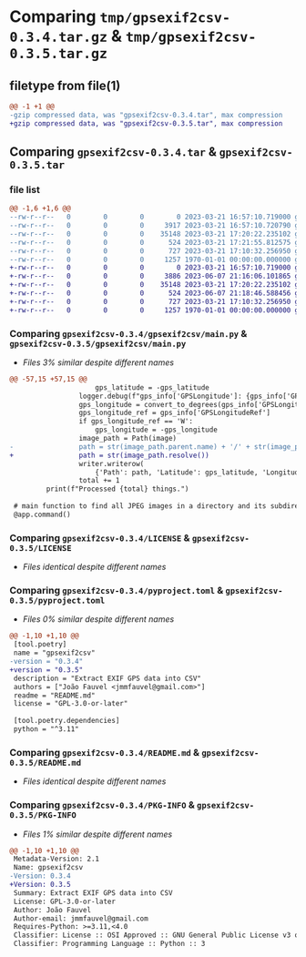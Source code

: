 # Comparing `tmp/gpsexif2csv-0.3.4.tar.gz` & `tmp/gpsexif2csv-0.3.5.tar.gz`

## filetype from file(1)

```diff
@@ -1 +1 @@
-gzip compressed data, was "gpsexif2csv-0.3.4.tar", max compression
+gzip compressed data, was "gpsexif2csv-0.3.5.tar", max compression
```

## Comparing `gpsexif2csv-0.3.4.tar` & `gpsexif2csv-0.3.5.tar`

### file list

```diff
@@ -1,6 +1,6 @@
--rw-r--r--   0        0        0        0 2023-03-21 16:57:10.719000 gpsexif2csv-0.3.4/gpsexif2csv/__init__.py
--rw-r--r--   0        0        0     3917 2023-03-21 16:57:10.720790 gpsexif2csv-0.3.4/gpsexif2csv/main.py
--rw-r--r--   0        0        0    35148 2023-03-21 17:20:22.235102 gpsexif2csv-0.3.4/LICENSE
--rw-r--r--   0        0        0      524 2023-03-21 17:21:55.812575 gpsexif2csv-0.3.4/pyproject.toml
--rw-r--r--   0        0        0      727 2023-03-21 17:10:32.256950 gpsexif2csv-0.3.4/README.md
--rw-r--r--   0        0        0     1257 1970-01-01 00:00:00.000000 gpsexif2csv-0.3.4/PKG-INFO
+-rw-r--r--   0        0        0        0 2023-03-21 16:57:10.719000 gpsexif2csv-0.3.5/gpsexif2csv/__init__.py
+-rw-r--r--   0        0        0     3886 2023-06-07 21:16:06.101865 gpsexif2csv-0.3.5/gpsexif2csv/main.py
+-rw-r--r--   0        0        0    35148 2023-03-21 17:20:22.235102 gpsexif2csv-0.3.5/LICENSE
+-rw-r--r--   0        0        0      524 2023-06-07 21:18:46.588456 gpsexif2csv-0.3.5/pyproject.toml
+-rw-r--r--   0        0        0      727 2023-03-21 17:10:32.256950 gpsexif2csv-0.3.5/README.md
+-rw-r--r--   0        0        0     1257 1970-01-01 00:00:00.000000 gpsexif2csv-0.3.5/PKG-INFO
```

### Comparing `gpsexif2csv-0.3.4/gpsexif2csv/main.py` & `gpsexif2csv-0.3.5/gpsexif2csv/main.py`

 * *Files 3% similar despite different names*

```diff
@@ -57,15 +57,15 @@
                     gps_latitude = -gps_latitude
                 logger.debug(f"gps_info['GPSLongitude']: {gps_info['GPSLongitude']}")
                 gps_longitude = convert_to_degrees(gps_info['GPSLongitude'])
                 gps_longitude_ref = gps_info['GPSLongitudeRef']
                 if gps_longitude_ref == 'W':
                     gps_longitude = -gps_longitude
                 image_path = Path(image)
-                path = str(image_path.parent.name) + '/' + str(image_path.name)
+                path = str(image_path.resolve())
                 writer.writerow(
                     {'Path': path, 'Latitude': gps_latitude, 'Longitude': gps_longitude})
                 total += 1
         print(f"Processed {total} things.")
 
 # main function to find all JPEG images in a directory and its subdirectories and write the point geometry file
 @app.command()
```

### Comparing `gpsexif2csv-0.3.4/LICENSE` & `gpsexif2csv-0.3.5/LICENSE`

 * *Files identical despite different names*

### Comparing `gpsexif2csv-0.3.4/pyproject.toml` & `gpsexif2csv-0.3.5/pyproject.toml`

 * *Files 0% similar despite different names*

```diff
@@ -1,10 +1,10 @@
 [tool.poetry]
 name = "gpsexif2csv"
-version = "0.3.4"
+version = "0.3.5"
 description = "Extract EXIF GPS data into CSV"
 authors = ["João Fauvel <jmmfauvel@gmail.com>"]
 readme = "README.md"
 license = "GPL-3.0-or-later"
 
 [tool.poetry.dependencies]
 python = "^3.11"
```

### Comparing `gpsexif2csv-0.3.4/README.md` & `gpsexif2csv-0.3.5/README.md`

 * *Files identical despite different names*

### Comparing `gpsexif2csv-0.3.4/PKG-INFO` & `gpsexif2csv-0.3.5/PKG-INFO`

 * *Files 1% similar despite different names*

```diff
@@ -1,10 +1,10 @@
 Metadata-Version: 2.1
 Name: gpsexif2csv
-Version: 0.3.4
+Version: 0.3.5
 Summary: Extract EXIF GPS data into CSV
 License: GPL-3.0-or-later
 Author: João Fauvel
 Author-email: jmmfauvel@gmail.com
 Requires-Python: >=3.11,<4.0
 Classifier: License :: OSI Approved :: GNU General Public License v3 or later (GPLv3+)
 Classifier: Programming Language :: Python :: 3
```

